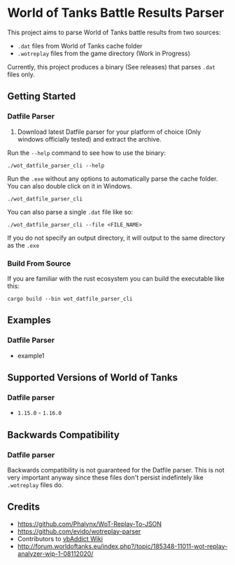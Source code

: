 # World of Tanks Battle Results Parser

This project aims to parse World of Tanks battle results from two sources:
 - `.dat` files from World of Tanks cache folder
 - `.wotreplay` files from the game directory (Work in Progress)

Currently, this project produces a binary (See releases) that parses `.dat` files only.

## Getting Started
### Datfile Parser
 
1. Download latest Datfile parser for your platform of choice (Only windows officially tested) and extract the archive.

Run the `--help` command to see how to use the binary:
```
./wot_datfile_parser_cli --help
```

Run the `.exe` without any options to automatically parse the cache folder. You can also double click on it in Windows.
```
./wot_datfile_parser_cli
```
You can also parse a single `.dat` file like so:
```
./wot_datfile_parser_cli --file <FILE_NAME>
```

If you do not specify an output directory, it will output to the same directory as the `.exe`

### Build From Source
If you are familiar with the rust ecosystem you can build the executable like this:
```
cargo build --bin wot_datfile_parser_cli
```

## Examples
### Datfile Parser
 - example1 
## Supported Versions of World of Tanks
### Datfile parser
 - `1.15.0` - `1.16.0`


## Backwards Compatibility
### Datfile parser
Backwards compatibility is not guaranteed for the Datfile parser. This is not very important anyway since these files don't persist indefintely like `.wotreplay` files do.

## Credits
 - https://github.com/Phalynx/WoT-Replay-To-JSON
 - https://github.com/evido/wotreplay-parser
 - Contributors to [vbAddict Wiki](https://web.archive.org/web/20180407110623/http://wiki.vbaddict.net/pages/WoT_Developer_Wiki)
 - http://forum.worldoftanks.eu/index.php?/topic/185348-11011-wot-replay-analyzer-wip-1-08112020/